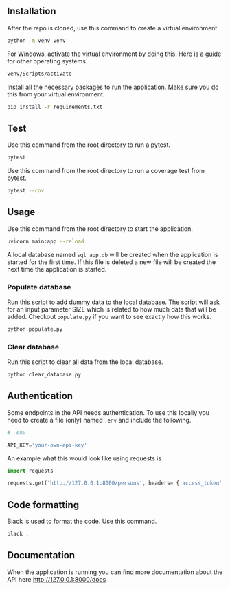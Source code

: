 ## Installation
After the repo is cloned, use this command to create a virtual environment.

 ```sh
python -m venv venv
 ```
For Windows, activate the virtual environment by doing this. 
Here is a [guide](https://www.geeksforgeeks.org/create-virtual-environment-using-venv-python/) for other operating systems.
 ```sh
venv/Scripts/activate
 ```

Install all the necessary packages to run the application. Make sure you do this from your virtual environment.
 ```sh
pip install -r requirements.txt
 ```

## Test
Use this command from the root directory to run a pytest.
 ```sh
pytest
 ```

Use this command from the root directory to run a coverage test from pytest.
 ```sh
pytest --cov
 ```

## Usage
Use this command from the root directory to start the application.
 ```sh
uvicorn main:app --reload
 ```

A local database named `sql_app.db` will be created when the application is started for the first time.
If this file is deleted a new file will be created the next time the application is started.

### Populate database
Run this script to add dummy data to the local database. The script will ask for an input parameter SIZE which is related to how much data that will be added. Checkout `populate.py` if you want to see exactly how this works.
 ```sh
 python populate.py
 ```

### Clear database 
Run this script to clear all data from the local database.
 ```sh
 python clear_database.py
 ```

## Authentication
Some endpoints in the API needs authentication. To use this locally you need to create a 
file (only) named `.env` and include the following.

```python
# .env

API_KEY='your-own-api-key'
```

An example what this would look like using requests is
 ```python
import requests
 
requests.get('http://127.0.0.1:8000/persons', headers= {'access_token': 'your-own-api-key'})
 ```

## Code formatting
Black is used to format the code. Use this command.
 ```sh
 black .
 ```

## Documentation
When the application is running you can find more documentation about the API here http://127.0.0.1:8000/docs
